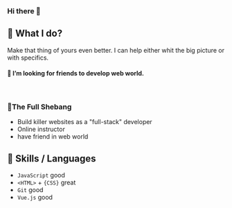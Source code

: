 
###  Hi there  👋

## 👀 What I do?
Make that thing of yours even better. I can help either whit the big picture or with specifics.
#### 💞️ I’m looking for friends to develop web world.

</br>

### 🌱The Full Shebang
+ Build killer websites as a "full-stack" developer
+ Online instructor
+ have friend in web world

<!---
alivafa/alivafa is a ✨ special ✨ repository because its `README.md` (this file) appears on your GitHub profile.
You can click the Preview link to take a look at your changes.
--->
## 👯 Skills / Languages
+ `JavaScript`  good
+ `<HTML>` + `{CSS}`  great
+ `Git` good
+ `Vue.js` good
